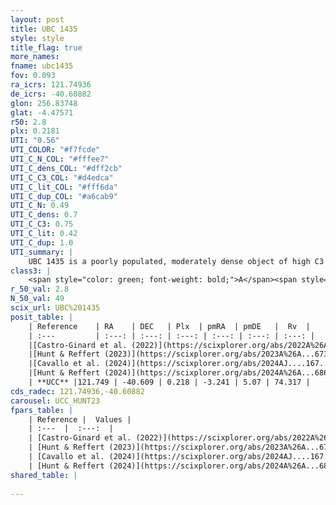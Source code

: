 ```yaml
---
layout: post
title: UBC 1435
style: style
title_flag: true
more_names: 
fname: ubc1435
fov: 0.093
ra_icrs: 121.74936
de_icrs: -40.60882
glon: 256.83748
glat: -4.47571
r50: 2.8
plx: 0.2181
UTI: "0.56"
UTI_COLOR: "#f7fcde"
UTI_C_N_COL: "#fffee7"
UTI_C_dens_COL: "#dff2cb"
UTI_C_C3_COL: "#d4edca"
UTI_C_lit_COL: "#fff6da"
UTI_C_dup_COL: "#a6cab9"
UTI_C_N: 0.49
UTI_C_dens: 0.7
UTI_C_C3: 0.75
UTI_C_lit: 0.42
UTI_C_dup: 1.0
UTI_summary: |
    UBC 1435 is a poorly populated, moderately dense object of high C3 quality. It was recently reported in the literature.
class3: |
    <span style="color: green; font-weight: bold;">A</span><span style="color: #FFC300; font-weight: bold;">B</span>
r_50_val: 2.8
N_50_val: 49
scix_url: UBC%201435
posit_table: |
    | Reference    | RA    | DEC   | Plx  | pmRA  | pmDE   |  Rv  |
    | :---         | :---: | :---: | :---: | :---: | :---: | :---: |
    |[Castro-Ginard et al. (2022)](https://scixplorer.org/abs/2022A%26A...661A.118C) | 121.74 | -40.59 | 0.23 | -3.22 | 5.07 | -- |
    |[Hunt & Reffert (2023)](https://scixplorer.org/abs/2023A%26A...673A.114H) | 121.737 | -40.622 | 0.225 | -3.227 | 5.068 | 74.243 |
    |[Cavallo et al. (2024)](https://scixplorer.org/abs/2024AJ....167...12C) | 121.746 | -40.603 | 0.231 | -- | -- | -- |
    |[Hunt & Reffert (2024)](https://scixplorer.org/abs/2024A%26A...686A..42H) | 121.737 | -40.622 | 0.225 | -3.227 | 5.068 | 74.243 |
    | **UCC** |121.749 | -40.609 | 0.218 | -3.241 | 5.07 | 74.317 | 
cds_radec: 121.74936,-40.60882
carousel: UCC_HUNT23
fpars_table: |
    | Reference |  Values |
    | :---  |  :---:  |
    | [Castro-Ginard et al. (2022)](https://scixplorer.org/abs/2022A%26A...661A.118C) | `AV=1.515, Dist=4962, logAge=8.589` |
    | [Hunt & Reffert (2023)](https://scixplorer.org/abs/2023A%26A...673A.114H) | `AV50=1.694, diffAV50=0.748, MOD50=12.893, logAge50=8.799` |
    | [Cavallo et al. (2024)](https://scixplorer.org/abs/2024AJ....167...12C) | `AV50=2.2, dMod50=12.59, logAge50=8.49, [Fe/H]50=-0.37` |
    | [Hunt & Reffert (2024)](https://scixplorer.org/abs/2024A%26A...686A..42H) | `MassJ=380.415` |
shared_table: |
    
---
```

